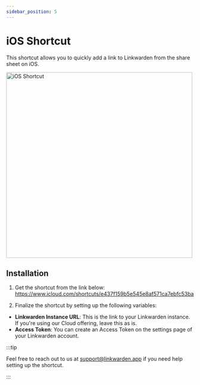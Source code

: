 ```yaml
---
sidebar_position: 5
---
```


# iOS Shortcut

This shortcut allows you to quickly add a link to Linkwarden from the share sheet on iOS.

<img src="/img/ios_shortcut.jpg" alt="iOS Shortcut" height="500px" />

## Installation

1. Get the shortcut from the link below:
   https://www.icloud.com/shortcuts/e437f159b5e545e8af571ca7ebfc53ba

2. Finalize the shortcut by setting up the following variables:

- **Linkwarden Instance URL**: This is the link to your Linkwarden instance. If you're using our Cloud offering, leave this as is.
- **Access Token**: You can create an Access Token on the settings page of your Linkwarden account.

:::tip

Feel free to reach out to us at support@linkwarden.app if you need help setting up the shortcut.

:::
